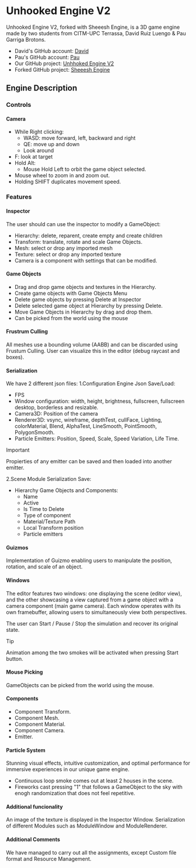 # Unhooked Engine V2

Unhooked Engine V2, forked with Sheeesh Engine, is a 3D game engine made by two students from CITM-UPC Terrassa, David Ruiz Luengo & Pau Garriga Brotons.

- David's GitHub account: [David](https://github.com/xdavido)
- Pau's GitHub account: [Pau](https://github.com/DonnoNonno)
- Our GitHub project: [Unhhoked Engine V2](https://github.com/xdavido/UnhookedEngine.v2)
- Forked GitHub project: [Sheeesh Engine](https://github.com/Urii98/SheeeshEngine)



## Engine Description

### Controls

#### Camera
- While Right clicking:
	- WASD: move forward, left, backward and right
	- QE: move up and down
	- Look around
- F: look at target
- Hold Alt:
	- Mouse Hold Left to orbit the game object selected.
- Mouse wheel to zoom in and zoom out.
- Holding SHIFT duplicates movement speed.

### Features

#### Inspector
The user should can use the inspector to modify a GameObject:
- Hierarchy: delete, reparent, create empty and create children
- Transform: translate, rotate and scale Game Objects.
- Mesh: select or drop any imported mesh
- Texture: select or drop any imported texture
- Camera is a component with settings that can be modified.

#### Game Objects
- Drag and drop game objects and textures in the Hierarchy.
- Create game objects with Game Objects Menu
- Delete game objects by pressing Delete at Inspector
- Delete selected game object at Hierarchy by pressing Delete.
- Move Game Objects in Hierarchy by drag and drop them.
- Can be picked from the world using the mouse

#### Frustrum Culling
All meshes use a bounding volume (AABB) and can be discarded using Frustum Culling. User can visualize this in the editor (debug raycast and boxes).

#### Serialization
We have 2 different json files:
1.Configuration Engine Json
Save/Load:
- FPS
- Window configuration: width, height, brightness, fullscreen, fullscreen desktop, borderless and resizable.
- Camera3D: Position of the camera
- Renderer3D: vsync, wireframe, depthTest, cullFace, Lighting, colorMaterial, Blend, AlphaTest, LineSmooth, PointSmooth, PolygonSmooth.
- Particle Emitters: Position, Speed, Scale, Speed Variation, Life Time.
>[!IMPORTANT]
> Propierties of any emitter can be saved and then loaded into another emitter.

2.Scene Module Serialization
Save:
- Hierarchy Game Objects and Components:
  	- Name
  	- Active
  	- Is Time to Delete
  	- Type of component
  	- Material/Texture Path
  	- Local Transform position
    - Particle emitters

#### Guizmos
Implementation of Guizmo enabling users to manipulate the position, rotation, and scale of an object.

#### Windows
The editor features two windows: one displaying the scene (editor view), and the other showcasing a view captured from a game object with a camera component (main game camera). Each window operates with its own framebuffer, allowing users to simultaneously view both perspectives.

The user can Start / Pause / Stop the simulation and recover its original state.
>[!TIP]
> Animation among the two smokes will be activated when pressing Start button.
#### Mouse Picking
GameObjects can be picked from the world using the mouse.

#### Components
- Component Transform.
- Component Mesh.
- Component Material.
- Component Camera.
- Emitter.

#### Particle System
Stunning visual effects, intuitive customization, and optimal performance for immersive experiences in our unique game engine.

- Continuous loop smoke comes out at least 2 houses in the scene.
- Fireworks cast pressing "1" that follows a  GameObject to the sky with enogh randomization that does not feel repetitive.

#### Additional funcionality
An image of the texture is displayed in the Inspector Window.
Serialization of different Modules such as ModuleWindow and ModuleRenderer.

#### Additional Comments
We have managed to carry out all the assignments, except Custom file format and Resource Management.